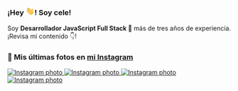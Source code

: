 <h3>¡Hey <img src="https://raw.githubusercontent.com/ABSphreak/ABSphreak/master/gifs/Hi.gif" width="20px" decondig="async">! Soy cele!</h3>

<p>Soy <strong>Desarrollador JavaScript Full Stack 🚀</strong> más de tres años de experiencia.<br />¡Revisa mi contenido 👇!</p>

### 📸 Mis últimas fotos en [mi Instagram](https://instagram.com/cele)


<a href='https://instagram.com/p/C1UpuSGLQiG' target='_blank'>
  <img width='20%' src='https://instagram.flba2-1.fna.fbcdn.net/v/t51.29350-15/412513918_1325803934584302_4400498733289087214_n.jpg?stp=dst-jpg_e15&_nc_ht=instagram.flba2-1.fna.fbcdn.net&_nc_cat=106&_nc_ohc=FATFjCi4bjwQ7kNvgGC9GU_&edm=APU89FABAAAA&ccb=7-5&oh=00_AYCaOeQ3a2eJ166QAMNOUuJb3ren9QDuK8Q7lJ7oR9xzsA&oe=6676BE9D&_nc_sid=bc0c2c' alt='Instagram photo' />
</a>
<a href='https://instagram.com/p/CzMY3lzxgmx' target='_blank'>
  <img width='20%' src='https://instagram.flba2-1.fna.fbcdn.net/v/t51.29350-15/398916226_819142863293745_2426123683154743297_n.webp?stp=dst-jpg_e35&_nc_ht=instagram.flba2-1.fna.fbcdn.net&_nc_cat=109&_nc_ohc=zTyUIvVCk4kQ7kNvgHvH-35&edm=APU89FABAAAA&ccb=7-5&oh=00_AYAe-Wrijysql6xAcUMk-xMibHP1IHm8f9TVniMzgFDAxg&oe=6676BD8C&_nc_sid=bc0c2c' alt='Instagram photo' />
</a>
<a href='https://instagram.com/p/CygbQv4uqxM' target='_blank'>
  <img width='20%' src='https://instagram.flba2-1.fna.fbcdn.net/v/t51.29350-15/391525959_236593062741789_5868561716480810596_n.webp?stp=dst-jpg_e35&_nc_ht=instagram.flba2-1.fna.fbcdn.net&_nc_cat=109&_nc_ohc=lKrnECiG7l0Q7kNvgF7KubQ&edm=APU89FABAAAA&ccb=7-5&oh=00_AYCx4NIQPUzOhVIhanaVHOykZXVUf56hk3oZbj8ZKkvocw&oe=6676C3C8&_nc_sid=bc0c2c' alt='Instagram photo' />
</a>
<a href='https://instagram.com/p/CxTmOF6vN8M' target='_blank'>
  <img width='20%' src='https://instagram.flba2-1.fna.fbcdn.net/v/t51.29350-15/378565944_323878180141713_8920720304536029091_n.jpg?stp=dst-jpg_e15&_nc_ht=instagram.flba2-1.fna.fbcdn.net&_nc_cat=109&_nc_ohc=eF5z3LNJv2IQ7kNvgEXb4JU&edm=APU89FABAAAA&ccb=7-5&oh=00_AYAo7KHXNL6K_qq0ar1v3hSpA4F-RcwixqgKIgZzRoH4vg&oe=6676BD92&_nc_sid=bc0c2c' alt='Instagram photo' />
</a>
